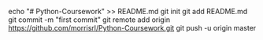 echo "# Python-Coursework" >> README.md
git init
git add README.md
git commit -m "first commit"
git remote add origin https://github.com/morrisrl/Python-Coursework.git
git push -u origin master
